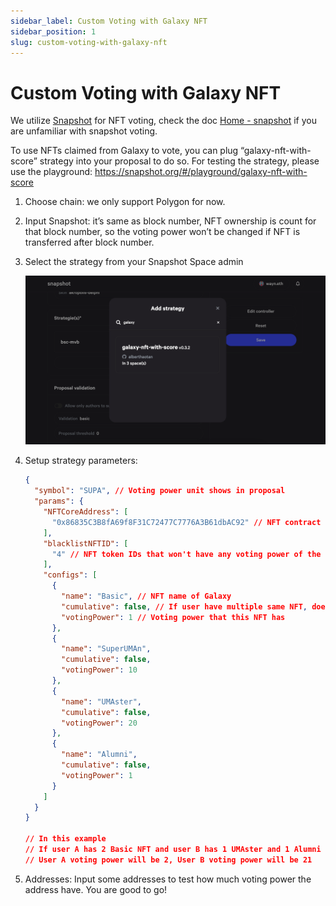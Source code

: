 ```yaml
---
sidebar_label: Custom Voting with Galaxy NFT
sidebar_position: 1
slug: custom-voting-with-galaxy-nft
---
```


# Custom Voting with Galaxy NFT

We utilize [Snapshot](https://snapshot.org/#/) for NFT voting, check the doc [Home - snapshot](https://docs.snapshot.org/) if you are unfamiliar with snapshot voting.

To use NFTs claimed from Galaxy to vote, you can plug “galaxy-nft-with-score” strategy into your proposal to do so. For testing the strategy, please use the playground: <https://snapshot.org/#/playground/galaxy-nft-with-score>

1. Choose chain: we only support Polygon for now.
2. Input Snapshot: it’s same as block number, NFT ownership is count for that block number, so the voting power won’t be changed if NFT is transferred after block number.
3. Select the strategy from your Snapshot Space admin

   ![snapshot-vote.png](assets/snapshot-vote.png)
4. Setup strategy parameters:

   ```json
   {
     "symbol": "SUPA", // Voting power unit shows in proposal
     "params": {
       "NFTCoreAddress": [
         "0x86835C3B8fA69f8F31C72477C7776A3B61dbAC92" // NFT contract address
       ],
       "blacklistNFTID": [
         "4" // NFT token IDs that won't have any voting power of the NFT contract
       ],
       "configs": [
         {
           "name": "Basic", // NFT name of Galaxy
           "cumulative": false, // If user have multiple same NFT, does the voting power cumulate.
           "votingPower": 1 // Voting power that this NFT has
         },
         {
           "name": "SuperUMAn",
           "cumulative": false,
           "votingPower": 10
         },
         {
           "name": "UMAster",
           "cumulative": false,
           "votingPower": 20
         },
         {
           "name": "Alumni",
           "cumulative": false,
           "votingPower": 1
         }
       ]
     }
   }

   // In this example
   // If user A has 2 Basic NFT and user B has 1 UMAster and 1 Alumni NFT
   // User A voting power will be 2, User B voting power will be 21
   ```
5. Addresses: Input some addresses to test how much voting power the address have. You are good to go!